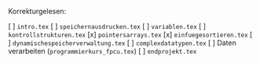 Korrekturgelesen:

[ ] `intro.tex`
[ ] `speichernausdrucken.tex`
[ ] `variablen.tex`
[ ] `kontrollstrukturen.tex`
[x] `pointersarrays.tex`
[x] `einfuegesortieren.tex`
[ ] `dynamischespeicherverwaltung.tex`
[ ] `complexdatatypen.tex`
[ ] Daten verarbeiten (`programmierkurs_fpcu.tex`)
[ ] `endprojekt.tex`
